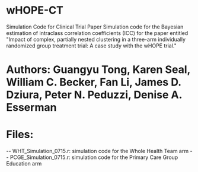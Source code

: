 # wHOPE-CT
Simulation Code for Clinical Trial Paper
Simulation code for the Bayesian estimation of intraclass correlation coefficients (ICC) for the paper entitled "Impact of complex, partially nested clustering in a three-arm individually randomized group treatment trial: A case study with the wHOPE trial." 

# Authors: Guangyu Tong, Karen Seal, William C. Becker, Fan Li, James D. Dziura, Peter N. Peduzzi, Denise A. Esserman

# Files:
  -- WHT_Simulation_0715.r: simulation code for the Whole Health Team arm
  -- PCGE_Simulation_0715.r: simulation code for the Primary Care Group Education arm
